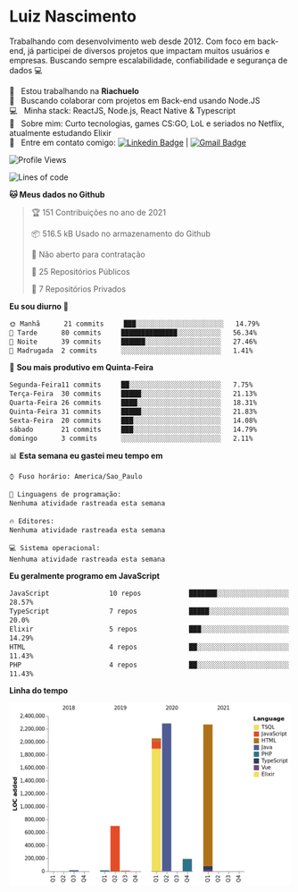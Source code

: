 
# Luiz Nascimento
Trabalhando com desenvolvimento web desde 2012. Com foco em back-end, já participei de diversos projetos que impactam muitos usuários e empresas. Buscando sempre escalabilidade, confiabilidade e segurança de dados :computer:

 :rocket:  &nbsp; Estou trabalhando na **Riachuelo**
 <br/> :purple_heart: &nbsp; Buscando colaborar com projetos em Back-end usando Node.JS
 <br/> :computer: &nbsp; Minha stack: ReactJS, Node.js, React Native & Typescript
 <br/> 💬  &nbsp; Sobre mim: Curto tecnologias, games CS:GO, LoL e seriados no Netflix, atualmente estudando Elixir
 <br/> :email: &nbsp; Entre em contato comigo: [![Linkedin Badge](https://img.shields.io/badge/-LuizNascimento-blue?style=flat-square&logo=Linkedin&logoColor=white&link=https://www.linkedin.com/in/luizhnnh/)](https://www.linkedin.com/in/luizhnnh/) 
| 
[![Gmail Badge](https://img.shields.io/badge/-luizh.nnh@gmail.com-c14438?style=flat-square&logo=Gmail&logoColor=white&link=mailto:luizh.nnh@gmail.com)](mailto:luizh.nnh@gmail.com)

<!--START_SECTION:waka-->
![Profile Views](http://img.shields.io/badge/Visualizac%C3%B5es%20do%20perfil-3-blue)

![Lines of code](https://img.shields.io/badge/Desde%20o%20Hello%20World%20eu%20escrevi-7.5%20million%20linhas%20de%20c%C3%B3digo-blue)

**🐱 Meus dados no Github** 

> 🏆 151 Contribuições no ano de 2021
 > 
> 📦 516.5 kB Usado no armazenamento do Github 
 > 
> 🚫 Não aberto para contratação
 > 
> 📜 25 Repositórios Públicos 
 > 
> 🔑 7 Repositórios Privados  
 > 
**Eu sou diurno 🐤** 

```text
🌞 Manhã      21 commits     ███░░░░░░░░░░░░░░░░░░░░░░   14.79% 
🌆 Tarde      80 commits     ██████████████░░░░░░░░░░░   56.34% 
🌃 Noite      39 commits     ██████░░░░░░░░░░░░░░░░░░░   27.46% 
🌙 Madrugada  2 commits      ░░░░░░░░░░░░░░░░░░░░░░░░░   1.41%

```
📅 **Sou mais produtivo em Quinta-Feira** 

```text
Segunda-Feira11 commits     ██░░░░░░░░░░░░░░░░░░░░░░░   7.75% 
Terça-Feira  30 commits     █████░░░░░░░░░░░░░░░░░░░░   21.13% 
Quarta-Feira 26 commits     ████░░░░░░░░░░░░░░░░░░░░░   18.31% 
Quinta-Feira 31 commits     █████░░░░░░░░░░░░░░░░░░░░   21.83% 
Sexta-Feira  20 commits     ███░░░░░░░░░░░░░░░░░░░░░░   14.08% 
sábado       21 commits     ███░░░░░░░░░░░░░░░░░░░░░░   14.79% 
domingo      3 commits      ░░░░░░░░░░░░░░░░░░░░░░░░░   2.11%

```


📊 **Esta semana eu gastei meu tempo em** 

```text
⌚︎ Fuso horário: America/Sao_Paulo

💬 Linguagens de programação: 
Nenhuma atividade rastreada esta semana

🔥 Editores: 
Nenhuma atividade rastreada esta semana

💻 Sistema operacional: 
Nenhuma atividade rastreada esta semana

```

**Eu geralmente programo em JavaScript** 

```text
JavaScript               10 repos            ███████░░░░░░░░░░░░░░░░░░   28.57% 
TypeScript               7 repos             █████░░░░░░░░░░░░░░░░░░░░   20.0% 
Elixir                   5 repos             ███░░░░░░░░░░░░░░░░░░░░░░   14.29% 
HTML                     4 repos             ██░░░░░░░░░░░░░░░░░░░░░░░   11.43% 
PHP                      4 repos             ██░░░░░░░░░░░░░░░░░░░░░░░   11.43%

```


**Linha do tempo**

![Chart not found](https://raw.githubusercontent.com/nascimentolh/nascimentolh/main/charts/bar_graph.png) 


<!--END_SECTION:waka-->
